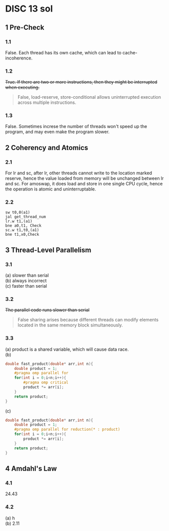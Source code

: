 # DISC 13 sol
## 1 Pre-Check
### 1.1
False. Each thread has its own cache, which can lead to cache-incoherence.
### 1.2
~~True. If there are two or more instructions, then they might be interrupted when executing.~~

> False, load-reserve, store-conditional allows uninterrupted execution across multiple instructions.

### 1.3
False. Sometimes increse the number of threads won't speed up the program, and may even make the program slower.

## 2 Coherency and Atomics
### 2.1
For lr and sc, after lr, other threads cannot write to the location marked reserve, hence the value loaded from memory will be unchanged between lr and sc. For amoswap, it does load and store in one single CPU cycle, hence the operation is atomic and uninterruptable.
### 2.2
```
sw t0,0(a1)
jal get_thread_num
lr.w t1,(a1)
bne a0,t1, Check
sc.w t1,t0,(a1)
bne t1,x0,Check
```

## 3 Thread-Level Parallelism
### 3.1
(a) slower than serial   
(b) always incorrect   
(c) faster than serial  
### 3.2
~~The parallel code runs slower than serial~~

> False sharing arises because different threads can modify elements located in the same memory block simultaneously.

### 3.3
(a) product is a shared variable, which will cause data race.   
(b)    
```C
double fast_product(double* arr,int n){
    double product = 1;
    #pragma omp parallel for
    for(int i = 0;i<n;i++){
        #pragma omp critical
        product *= arr[i];
    }
    return product;
}
```
(c)    
```C
double fast_product(double* arr,int n){
    double product = 1;
    #pragma omp parallel for reduction(* : product)
    for(int i = 0;i<n;i++){
        product *= arr[i];
    }
    return product;
}
```

## 4 Amdahl's Law
### 4.1
24.43
### 4.2
(a) h    
(b) 2.11